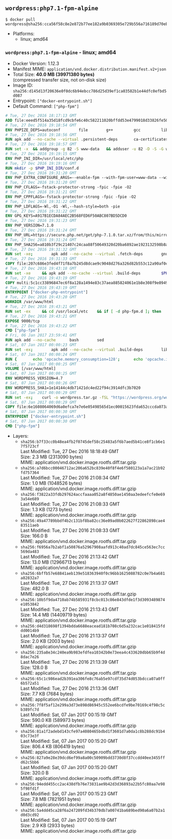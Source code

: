 ## `wordpress:php7.1-fpm-alpine`

```console
$ docker pull wordpress@sha256:cca56f58c8e2e872b77ee182a9b0369305e729b556a716189d70eb68c782e9af
```

-	Platforms:
	-	linux; amd64

### `wordpress:php7.1-fpm-alpine` - linux; amd64

-	Docker Version: 1.12.3
-	Manifest MIME: `application/vnd.docker.distribution.manifest.v2+json`
-	Total Size: **40.0 MB (39971380 bytes)**  
	(compressed transfer size, not on-disk size)
-	Image ID: `sha256:d145d13f20636e0f0dc6b94ebcc786d25d39ef1ca03582b1e44dfc0efbd5d087`
-	Entrypoint: `["docker-entrypoint.sh"]`
-	Default Command: `["php-fpm"]`

```dockerfile
# Tue, 27 Dec 2016 18:17:13 GMT
ADD file:eeed5f514a35d18fcd9cbfe6c40c582211020bffdd53e4799018d33826fe5067 in / 
# Tue, 27 Dec 2016 19:18:54 GMT
ENV PHPIZE_DEPS=autoconf 		file 		g++ 		gcc 		libc-dev 		make 		pkgconf 		re2c
# Tue, 27 Dec 2016 19:18:56 GMT
RUN apk add --no-cache --virtual .persistent-deps 		ca-certificates 		curl 		tar 		xz
# Tue, 27 Dec 2016 19:18:57 GMT
RUN set -x 	&& addgroup -g 82 -S www-data 	&& adduser -u 82 -D -S -G www-data www-data
# Tue, 27 Dec 2016 19:19:15 GMT
ENV PHP_INI_DIR=/usr/local/etc/php
# Tue, 27 Dec 2016 19:19:16 GMT
RUN mkdir -p $PHP_INI_DIR/conf.d
# Tue, 27 Dec 2016 19:31:20 GMT
ENV PHP_EXTRA_CONFIGURE_ARGS=--enable-fpm --with-fpm-user=www-data --with-fpm-group=www-data
# Tue, 27 Dec 2016 19:31:20 GMT
ENV PHP_CFLAGS=-fstack-protector-strong -fpic -fpie -O2
# Tue, 27 Dec 2016 19:31:21 GMT
ENV PHP_CPPFLAGS=-fstack-protector-strong -fpic -fpie -O2
# Tue, 27 Dec 2016 19:31:22 GMT
ENV PHP_LDFLAGS=-Wl,-O1 -Wl,--hash-style=both -pie
# Tue, 27 Dec 2016 19:31:22 GMT
ENV GPG_KEYS=A917B1ECDA84AEC2B568FED6F50ABC807BD5DCD0
# Tue, 27 Dec 2016 19:31:23 GMT
ENV PHP_VERSION=7.1.0
# Tue, 27 Dec 2016 19:31:24 GMT
ENV PHP_URL=https://secure.php.net/get/php-7.1.0.tar.xz/from/this/mirror PHP_ASC_URL=https://secure.php.net/get/php-7.1.0.tar.xz.asc/from/this/mirror
# Tue, 27 Dec 2016 19:31:24 GMT
ENV PHP_SHA256=a810b3f29c21407c24caa88f50649320d20ba6892ae1923132598b8a0ca145b6 PHP_MD5=cf36039303c47f493100afea522a8f53
# Tue, 27 Dec 2016 19:31:32 GMT
RUN set -xe; 		apk add --no-cache --virtual .fetch-deps 		gnupg 		openssl 	; 		mkdir -p /usr/src; 	cd /usr/src; 		wget -O php.tar.xz "$PHP_URL"; 		if [ -n "$PHP_SHA256" ]; then 		echo "$PHP_SHA256 *php.tar.xz" | sha256sum -c -; 	fi; 	if [ -n "$PHP_MD5" ]; then 		echo "$PHP_MD5 *php.tar.xz" | md5sum -c -; 	fi; 		if [ -n "$PHP_ASC_URL" ]; then 		wget -O php.tar.xz.asc "$PHP_ASC_URL"; 		export GNUPGHOME="$(mktemp -d)"; 		for key in $GPG_KEYS; do 			gpg --keyserver ha.pool.sks-keyservers.net --recv-keys "$key"; 		done; 		gpg --batch --verify php.tar.xz.asc php.tar.xz; 		rm -r "$GNUPGHOME"; 	fi; 		apk del .fetch-deps
# Tue, 27 Dec 2016 19:31:33 GMT
COPY file:207c686e3fed4f71f8a7b245d8dcae9c9048d276a326d82b553c12a90af0c0ca in /usr/local/bin/ 
# Tue, 27 Dec 2016 19:43:18 GMT
RUN set -xe 	&& apk add --no-cache --virtual .build-deps 		$PHPIZE_DEPS 		curl-dev 		libedit-dev 		libxml2-dev 		openssl-dev 		sqlite-dev 		&& export CFLAGS="$PHP_CFLAGS" 		CPPFLAGS="$PHP_CPPFLAGS" 		LDFLAGS="$PHP_LDFLAGS" 	&& docker-php-source extract 	&& cd /usr/src/php 	&& ./configure 		--with-config-file-path="$PHP_INI_DIR" 		--with-config-file-scan-dir="$PHP_INI_DIR/conf.d" 				--disable-cgi 				--enable-ftp 		--enable-mbstring 		--enable-mysqlnd 				--with-curl 		--with-libedit 		--with-openssl 		--with-zlib 				$PHP_EXTRA_CONFIGURE_ARGS 	&& make -j "$(getconf _NPROCESSORS_ONLN)" 	&& make install 	&& { find /usr/local/bin /usr/local/sbin -type f -perm +0111 -exec strip --strip-all '{}' + || true; } 	&& make clean 	&& docker-php-source delete 		&& runDeps="$( 		scanelf --needed --nobanner --recursive /usr/local 			| awk '{ gsub(/,/, "\nso:", $2); print "so:" $2 }' 			| sort -u 			| xargs -r apk info --installed 			| sort -u 	)" 	&& apk add --no-cache --virtual .php-rundeps $runDeps 		&& apk del .build-deps
# Tue, 27 Dec 2016 19:43:19 GMT
COPY multi:5c1cc33896847ec6f8a128a1494e83c37aea885824061e1b8e308f9e09499956 in /usr/local/bin/ 
# Tue, 27 Dec 2016 19:43:19 GMT
ENTRYPOINT ["docker-php-entrypoint"]
# Tue, 27 Dec 2016 19:43:20 GMT
WORKDIR /var/www/html
# Tue, 27 Dec 2016 19:43:21 GMT
RUN set -ex 	&& cd /usr/local/etc 	&& if [ -d php-fpm.d ]; then 		sed 's!=NONE/!=!g' php-fpm.conf.default | tee php-fpm.conf > /dev/null; 		cp php-fpm.d/www.conf.default php-fpm.d/www.conf; 	else 		mkdir php-fpm.d; 		cp php-fpm.conf.default php-fpm.d/www.conf; 		{ 			echo '[global]'; 			echo 'include=etc/php-fpm.d/*.conf'; 		} | tee php-fpm.conf; 	fi 	&& { 		echo '[global]'; 		echo 'error_log = /proc/self/fd/2'; 		echo; 		echo '[www]'; 		echo '; if we send this to /proc/self/fd/1, it never appears'; 		echo 'access.log = /proc/self/fd/2'; 		echo; 		echo 'clear_env = no'; 		echo; 		echo '; Ensure worker stdout and stderr are sent to the main error log.'; 		echo 'catch_workers_output = yes'; 	} | tee php-fpm.d/docker.conf 	&& { 		echo '[global]'; 		echo 'daemonize = no'; 		echo; 		echo '[www]'; 		echo 'listen = [::]:9000'; 	} | tee php-fpm.d/zz-docker.conf
# Tue, 27 Dec 2016 19:43:21 GMT
EXPOSE 9000/tcp
# Tue, 27 Dec 2016 19:43:22 GMT
CMD ["php-fpm"]
# Fri, 06 Jan 2017 23:59:41 GMT
RUN apk add --no-cache 		bash 		sed
# Sat, 07 Jan 2017 00:00:23 GMT
RUN set -ex; 		apk add --no-cache --virtual .build-deps 		libjpeg-turbo-dev 		libpng-dev 	; 		docker-php-ext-configure gd --with-png-dir=/usr --with-jpeg-dir=/usr; 	docker-php-ext-install gd mysqli opcache; 		runDeps="$( 		scanelf --needed --nobanner --recursive 			/usr/local/lib/php/extensions 			| awk '{ gsub(/,/, "\nso:", $2); print "so:" $2 }' 			| sort -u 			| xargs -r apk info --installed 			| sort -u 	)"; 	apk add --virtual .wordpress-phpexts-rundeps $runDeps; 	apk del .build-deps
# Sat, 07 Jan 2017 00:00:24 GMT
RUN { 		echo 'opcache.memory_consumption=128'; 		echo 'opcache.interned_strings_buffer=8'; 		echo 'opcache.max_accelerated_files=4000'; 		echo 'opcache.revalidate_freq=2'; 		echo 'opcache.fast_shutdown=1'; 		echo 'opcache.enable_cli=1'; 	} > /usr/local/etc/php/conf.d/opcache-recommended.ini
# Sat, 07 Jan 2017 00:00:25 GMT
VOLUME [/var/www/html]
# Sat, 07 Jan 2017 00:00:25 GMT
ENV WORDPRESS_VERSION=4.7
# Sat, 07 Jan 2017 00:00:26 GMT
ENV WORDPRESS_SHA1=1e14144c4db71421dc4ed22f94c3914dfc3b7020
# Sat, 07 Jan 2017 00:00:29 GMT
RUN set -ex; 	curl -o wordpress.tar.gz -fSL "https://wordpress.org/wordpress-${WORDPRESS_VERSION}.tar.gz"; 	echo "$WORDPRESS_SHA1 *wordpress.tar.gz" | sha1sum -c -; 	tar -xzf wordpress.tar.gz -C /usr/src/; 	rm wordpress.tar.gz; 	chown -R www-data:www-data /usr/src/wordpress
# Sat, 07 Jan 2017 00:00:29 GMT
COPY file:6e1608064069d6a0efca7e7e6e05498565d1ec00015623fda652cccda073a77b in /usr/local/bin/ 
# Sat, 07 Jan 2017 00:00:30 GMT
ENTRYPOINT ["docker-entrypoint.sh"]
# Sat, 07 Jan 2017 00:00:30 GMT
CMD ["php-fpm"]
```

-	Layers:
	-	`sha256:b7f33cc0b48ea4fb2f0745def58c25483a5f6b7aed5b41ce8f1cb6e17f5723cf`  
		Last Modified: Tue, 27 Dec 2016 18:18:49 GMT  
		Size: 2.3 MB (2313090 bytes)  
		MIME: application/vnd.docker.image.rootfs.diff.tar.gzip
	-	`sha256:a7d6bcc00046712ac206a652bc839e40f8f4e6f580123a1a7ac21b92fd757364`  
		Last Modified: Tue, 27 Dec 2016 21:08:34 GMT  
		Size: 1.0 MB (1048526 bytes)  
		MIME: application/vnd.docker.image.rootfs.diff.tar.gzip
	-	`sha256:f3822a33fdb297624accfaaaa052a8f4850ae1450aa3edeefcfe0e693a54e689`  
		Last Modified: Tue, 27 Dec 2016 21:08:33 GMT  
		Size: 1.3 KB (1273 bytes)  
		MIME: application/vnd.docker.image.rootfs.diff.tar.gzip
	-	`sha256:49a47789bbdf4b2c131bf8ba82cc36e09ad0b022627f22862898cae483511aeb`  
		Last Modified: Tue, 27 Dec 2016 21:08:33 GMT  
		Size: 166.0 B  
		MIME: application/vnd.docker.image.rootfs.diff.tar.gzip
	-	`sha256:f6956a7b2abf1a50876a52967908aafd913c40ad7dc845ce563ec7cc569da483`  
		Last Modified: Tue, 27 Dec 2016 21:13:42 GMT  
		Size: 13.0 MB (12966713 bytes)  
		MIME: application/vnd.docker.image.rootfs.diff.tar.gzip
	-	`sha256:6bffb57e68841aeb139e518363940f0c96bb1625088782c0e7b4a681a82832a7`  
		Last Modified: Tue, 27 Dec 2016 21:13:37 GMT  
		Size: 482.0 B  
		MIME: application/vnd.docker.image.rootfs.diff.tar.gzip
	-	`sha256:10b5f9da4710ab74b585931f8cbc013c86e843dfde1f3d3093489874e1053842`  
		Last Modified: Tue, 27 Dec 2016 21:13:43 GMT  
		Size: 14.4 MB (14409719 bytes)  
		MIME: application/vnd.docker.image.rootfs.diff.tar.gzip
	-	`sha256:d4d318698f1394bdda6688eacead181b708c6d5a232cac1e018415fddd0014b9`  
		Last Modified: Tue, 27 Dec 2016 21:13:37 GMT  
		Size: 2.0 KB (2003 bytes)  
		MIME: application/vnd.docker.image.rootfs.diff.tar.gzip
	-	`sha256:235a8e34c240ea9b983efdfea10342b0e73eea4c433620dbb65b9f4d8dac7e26`  
		Last Modified: Tue, 27 Dec 2016 21:13:39 GMT  
		Size: 128.0 B  
		MIME: application/vnd.docker.image.rootfs.diff.tar.gzip
	-	`sha256:65c1c986ead2b391ea306fe8c76ab5e97cdf35d74d053bdcca07a0ff6b572a51`  
		Last Modified: Tue, 27 Dec 2016 21:13:36 GMT  
		Size: 7.7 KB (7684 bytes)  
		MIME: application/vnd.docker.image.rootfs.diff.tar.gzip
	-	`sha256:7f8f5af12e299a3d73e898d86945c552ee6bcdfe9be70169c4f98c5cb389fc7d`  
		Last Modified: Sat, 07 Jan 2017 00:15:19 GMT  
		Size: 590.0 KB (589973 bytes)  
		MIME: application/vnd.docker.image.rootfs.diff.tar.gzip
	-	`sha256:81a1f2adebd143cfe97a4080465bdbd1f3601d7a0da1c8b288dc91b403c73e3f`  
		Last Modified: Sat, 07 Jan 2017 00:15:20 GMT  
		Size: 806.4 KB (806419 bytes)  
		MIME: application/vnd.docker.image.rootfs.diff.tar.gzip
	-	`sha256:827a9e28e39dcd6ef99a8a00c50909bdd3730d8f37ccdd40ee3455ffd62c5bb6`  
		Last Modified: Sat, 07 Jan 2017 00:15:20 GMT  
		Size: 320.0 B  
		MIME: application/vnd.docker.image.rootfs.diff.tar.gzip
	-	`sha256:94edd455cc2ac438dfb76e73831ae9b42d3d36893a22b5fc80aa7e985f98fd1f`  
		Last Modified: Sat, 07 Jan 2017 00:15:23 GMT  
		Size: 7.8 MB (7821951 bytes)  
		MIME: application/vnd.docker.image.rootfs.diff.tar.gzip
	-	`sha256:5a4dd45ca28f6a247209fd34b370db7a00741ba689bed90a6a07b2a1d0d3cd92`  
		Last Modified: Sat, 07 Jan 2017 00:15:19 GMT  
		Size: 2.9 KB (2933 bytes)  
		MIME: application/vnd.docker.image.rootfs.diff.tar.gzip
